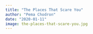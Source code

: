 ```yaml
---
title: "The Places That Scare You"
author: "Pema Chodron"
date: "2020-01-11"
image: the-places-that-scare-you.jpg
---
```

